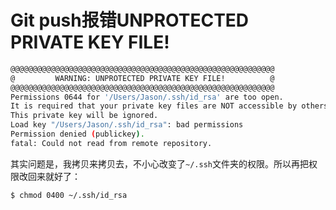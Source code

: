 # Git push报错UNPROTECTED PRIVATE KEY FILE!

```sh
@@@@@@@@@@@@@@@@@@@@@@@@@@@@@@@@@@@@@@@@@@@@@@@@@@@@@@@@@@@
@         WARNING: UNPROTECTED PRIVATE KEY FILE!          @
@@@@@@@@@@@@@@@@@@@@@@@@@@@@@@@@@@@@@@@@@@@@@@@@@@@@@@@@@@@
Permissions 0644 for '/Users/Jason/.ssh/id_rsa' are too open.
It is required that your private key files are NOT accessible by others.
This private key will be ignored.
Load key "/Users/Jason/.ssh/id_rsa": bad permissions
Permission denied (publickey).
fatal: Could not read from remote repository.
```

其实问题是，我拷贝来拷贝去，不小心改变了`~/.ssh`文件夹的权限。所以再把权限改回来就好了：
```sh
$ chmod 0400 ~/.ssh/id_rsa 
```

